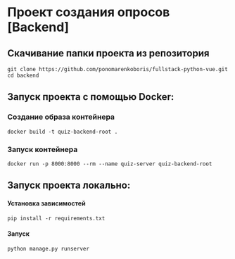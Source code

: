 # Проект создания опросов [Backend]

## Скачивание папки проекта из репозитория 
```shell
git clone https://github.com/ponomarenkoboris/fullstack-python-vue.git
cd backend
```
## Запуск проекта с помощью Docker:
### Создание образа контейнера
```shell
docker build -t quiz-backend-root .
```
### Запуск контейнера
```shell
docker run -p 8000:8000 --rm --name quiz-server quiz-backend-root
```

## Запуск проекта локально: 
#### Установка зависимостей
```shell
pip install -r requirements.txt
```
#### Запуск
```shell
python manage.py runserver
```